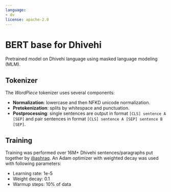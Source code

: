 ```yaml
---
language:
- dv
license: apache-2.0
---
```


# BERT base for Dhivehi

Pretrained model on Dhivehi language using masked language modeling (MLM).

## Tokenizer

The *WordPiece* tokenizer uses several components:

* **Normalization**: lowercase and then NFKD unicode normalization.
* **Pretokenization**: splits by whitespace and punctuation.
* **Postprocessing**: single sentences are output in format `[CLS] sentence A [SEP]` and pair sentences in format `[CLS] sentence A [SEP] sentence B [SEP]`.

## Training

Training was performed over 16M+ Dhivehi sentences/paragraphs put together by [@ashraq](https://huggingface.co/ashraq). An Adam optimizer with weighted decay was used with following parameters:

* Learning rate: 1e-5
* Weight decay: 0.1
* Warmup steps: 10% of data
